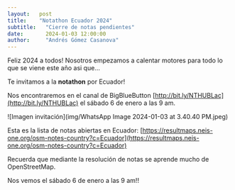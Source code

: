 ```yaml
---
layout:   post
title:    "Notathon Ecuador 2024"
subtitle:   "Cierre de notas pendientes"
date:       2024-01-03 12:00:00
author:     "Andrés Gómez Casanova"
---
```


Feliz 2024 a todos!
Nosotros empezamos a calentar motores para todo lo que se viene este año asi que...

Te invitamos a la **notathon** por Ecuador!

Nos encontraremos en el canal de BigBlueButton [http://bit.ly/NTHUBLac](http://bit.ly/NTHUBLac) el sábado 6 de enero a las 9 am.

![Imagen invitación](img/WhatsApp Image 2024-01-03 at 3.40.40 PM.jpeg)

Esta es la lista de notas abiertas en Ecuador: [https://resultmaps.neis-one.org/osm-notes-country?c=Ecuador](https://resultmaps.neis-one.org/osm-notes-country?c=Ecuador)

Recuerda que mediante la resolución de notas se aprende mucho de OpenStreetMap.

Nos vemos el sábado 6 de enero a las 9 am!!

